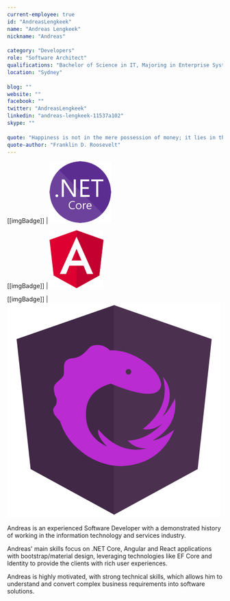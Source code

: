 ```yaml
---
current-employee: true
id: "AndreasLengkeek"
name: "Andreas Lengkeek"
nickname: "Andreas"

category: "Developers"
role: "Software Architect"
qualifications: "Bachelor of Science in IT, Majoring in Enterprise Systems Development"
location: "Sydney"

blog: ""
website: ""
facebook: ""
twitter: "AndreasLengkeek"
linkedin: "andreas-lengkeek-11537a102"
skype: ""

quote: "Happiness is not in the mere possession of money; it lies in the joy of achievement, in the thrill of creative effort."
quote-author: "Franklin D. Roosevelt"
---
```


[[imgBadge]]
| ![dotnetcore.png](../badges/net-core-logo.png)

[[imgBadge]]
| ![angular.png](../badges/angular-logo.png)

[[imgBadge]]
| ![ngrx.jpg](../badges/ngrx.png)

Andreas is an experienced Software Developer with a demonstrated history of working in the information technology and services industry.

Andreas' main skills focus on .NET Core, Angular and React applications with bootstrap/material design, leveraging technologies like EF Core and Identity to provide the clients with rich user experiences.

Andreas is highly motivated, with strong technical skills, which allows him to understand and convert complex business requirements into software solutions.
